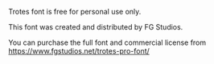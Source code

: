 Trotes font is free for personal use only.

This font was created and distributed by FG Studios.

You can purchase the full font and commercial license from https://www.fgstudios.net/trotes-pro-font/